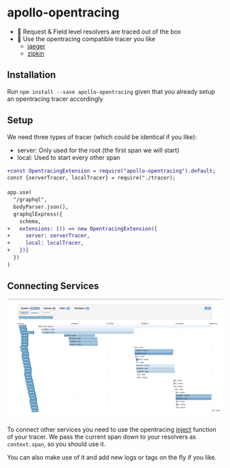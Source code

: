 # apollo-opentracing

- 🚀 Request & Field level resolvers are traced out of the box
- 🔧 Use the opentracing compatible tracer you like
  - [jaeger](https://www.jaegertracing.io/)
  - [zipkin](https://github.com/DanielMSchmidt/zipkin-javascript-opentracing)

## Installation

Run `npm install --save apollo-opentracing` given that you already setup an opentracing tracer accordingly

## Setup

We need three types of tracer (which could be identical if you like):

- server: Only used for the root (the first span we will start)
- local: Used to start every other span

```diff
+const OpentracingExtension = require("apollo-opentracing").default;
const {serverTracer, localTracer} = require("./tracer);

app.use(
  "/graphql",
  bodyParser.json(),
  graphqlExpress({
    schema,
+   extensions: [() => new OpentracingExtension({
+     server: serverTracer,
+     local: localTracer,
+   })]
  })
)
```

## Connecting Services

![example image](demo.png)

To connect other services you need to use the opentracing [inject](http://opentracing.io/documentation/pages/api/cross-process-tracing.html) function of your tracer.
We pass the current span down to your resolvers as `context.span`, so you should use it.

You can also make use of it and add new logs or tags on the fly if you like.

